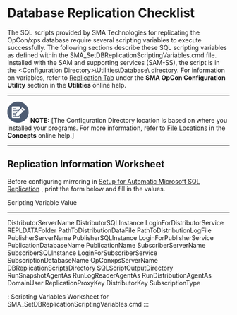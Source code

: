 # Database Replication Checklist

The SQL scripts provided by SMA Technologies for replicating the OpCon/xps database require several scripting variables
to execute successfully. The following sections describe these SQL
scripting variables as defined within the
SMA_SetDBReplicationScriptingVariables.cmd file. Installed with the SAM
and supporting services (SAM-SS), the script is in the \<Configuration
Directory\>\\Utilities\\Database\\ directory. For information on
variables, refer to [Replication Tab](../../utilities/Graphical-Utilities/SMA-OpCon-Configuration-Utility.md#Replicat)
 under the **SMA OpCon Configuration Utility** section in the
**Utilities** online help.

  ----------------------------------------------------------------------------------------------------------------------------- -----------------------------------------------------------------------------------------------------------------------------------------------------------------------------------------------------------------------------------------------
  ![White pencil/paper icon on gray circular background](../../Resources/Images/note-icon(48x48).png "Note icon")   **NOTE:** [The Configuration Directory location is based on where you installed your programs. For more information, refer to [File Locations](../../file-locations.md) in the **Concepts** online help.]
  ----------------------------------------------------------------------------------------------------------------------------- -----------------------------------------------------------------------------------------------------------------------------------------------------------------------------------------------------------------------------------------------

## Replication Information Worksheet

Before configuring mirroring in [Setup for Automatic Microsoft SQL Replication](Setup-for-Automatic-Microsoft-SQL-Replication.md)
, print the form below and fill in the values.

  Scripting Variable              Value
  ------------------------------- -------
  DistributorServerName
  DistributorSQLInstance
  LoginForDistributorService
  REPLDATAFolder
  PathToDistributionDataFile
  PathToDistributionLogFile
  PublisherServerName
  PublisherSQLInstance
  LoginForPublisherService
  PublicationDatabaseName
  PublicationName
  SubscriberServerName
  SubscriberSQLInstance
  LoginForSubscriberService
  SubscriptionDatabaseName
  OpConxpsServerName
  DBReplicationScriptsDirectory
  SQLScriptOutputDirectory
  RunSnapshotAgentAs
  RunLogReaderAgentAs
  RunDistributionAgentAs
  DomainUser
  ReplicationProxyKey
  DistributorKey
  SubscriptionType

  : Scripting Variables Worksheet for
  SMA_SetDBReplicationScriptingVariables.cmd
:::
